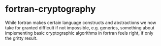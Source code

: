 fortran-cryptography
======================

While fortran makes certain language constructs and abstractions we now take for granted difficult if not impossible, e.g. generics, something about implementing basic cryptographic algorithms in fortran feels right, if only the gritty result.
